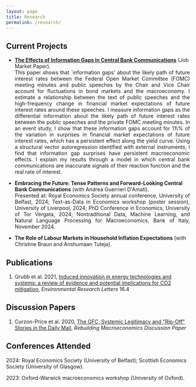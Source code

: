```yaml
---
layout: page
title: Research
permalink: /research/
---
```


## Current Projects 

<ul>
  <li>
    <strong><a href="https://warwick.ac.uk/fac/soc/economics/staff/garhassall/gavinhassall-jmp.pdf" target="_blank">The Effects of Information Gaps in Central Bank Communications</a></strong> (Job Market Paper).
    <p align="justify" style="margin: 0; padding: 0;">
      This paper shows that `information gaps' about the likely path of future interest rates between the Federal Open Market Committee (FOMC) meeting minutes and public speeches by the Chair and Vice Chair account for fluctuations in bond markets and the macroeconomy. I estimate a relationship between the text of public speeches and the high-frequency change in financial market expectations of future interest rates around these speeches. I measure information gaps as the differential information about the likely path of future interest rates between the public speeches and the private FOMC meeting minutes. In an event study, I show that these information gaps account for 11\% of the variation in surprises in financial market expectations of future interest rates, which has a persistent effect along the yield curve. Using a structural vector autoregression identified with external instruments, I find that information gap surprises have persistent macroeconomic effects. I explain my results through a model in which central bank communications are inaccurate signals of their reaction function and the real rate of interest.
    </p>
  </li>
</ul>



<ul>
  <li>
    <strong>Embracing the Future: Tense Patterns and Forward-Looking Central Bank Communications</strong> (with Andrea Guerrieri D'Amati).
    <p align="justify" style="margin: 0; padding: 0;">
      Presented at: Royal Economics Society annual conference, University of Belfast, 2024; Text-as-Data in Economics workshop (poster session), University of Liverpool, 2024; PhD Conference in Economics, University of Tor Vergata, 2024; Nontraditional Data, Machine Learning, and Natural Language Processing for Macroeconomics, Bank of Italy, November 2024.
    </p>
  </li>
</ul>


<ul>
  <li>
    <strong>The Role of Labour Markets in Household Inflation Expectations</strong> (with Christine Braun and Anshumaan Tuteja).
  </li>
</ul>


## Publications 

1. Grubb et al. 2021, [Induced innovation in energy technologies and systems: a review of evidence and potential implications for CO2 mitigation](https://iopscience.iop.org/article/10.1088/1748-9326/abde07/meta), _Environmental Research Letters_ 16.4

## Discussion Papers

1. Curzon-Price et al. 2020, [The GFC, Systemic Legitimacy and "Rip-Off" Stories in the Daily Mail](https://www.rebuildingmacroeconomics.ac.uk/the-gfc-systemic-legitimacy-and-rip), _Rebuilding Macroeconomics Discussion Paper_


## Conferences Attended

2024: Royal Economics Society (University of Belfast); Scottish Economics Society (University of Glasgow).

2023: Oxford-Warwick macroeconomics workshop (University of Oxford).